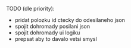 TODO (dle priority):
 - pridat polozku id ctecky do odesilaneho json
 - spojit dohromady posilani json
 - spojit dohromady ui logiku
 - prepsat aby to davalo vetsi smysl